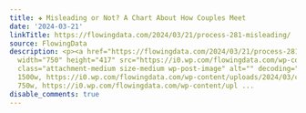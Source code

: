 ```yaml
---
title: ✚ Misleading or Not? A Chart About How Couples Meet
date: '2024-03-21'
linkTitle: https://flowingdata.com/2024/03/21/process-281-misleading/
source: FlowingData
description: <p><a href="https://flowingdata.com/2024/03/21/process-281-misleading/"><img
  width="750" height="417" src="https://i0.wp.com/flowingdata.com/wp-content/uploads/2024/03/couples-meet-lines-featured.png?fit=750%2C417&amp;ssl=1"
  class="attachment-medium size-medium wp-post-image" alt="" decoding="async" srcset="https://i0.wp.com/flowingdata.com/wp-content/uploads/2024/03/couples-meet-lines-featured.png?w=1500&amp;ssl=1
  1500w, https://i0.wp.com/flowingdata.com/wp-content/uploads/2024/03/couples-meet-lines-featured.png?resize=750%2C417&amp;ssl=1
  750w, https://i0.wp.com/flowingdata.com/wp-content/upl ...
disable_comments: true
---
```

<p><a href="https://flowingdata.com/2024/03/21/process-281-misleading/"><img width="750" height="417" src="https://i0.wp.com/flowingdata.com/wp-content/uploads/2024/03/couples-meet-lines-featured.png?fit=750%2C417&amp;ssl=1" class="attachment-medium size-medium wp-post-image" alt="" decoding="async" srcset="https://i0.wp.com/flowingdata.com/wp-content/uploads/2024/03/couples-meet-lines-featured.png?w=1500&amp;ssl=1 1500w, https://i0.wp.com/flowingdata.com/wp-content/uploads/2024/03/couples-meet-lines-featured.png?resize=750%2C417&amp;ssl=1 750w, https://i0.wp.com/flowingdata.com/wp-content/upl ...